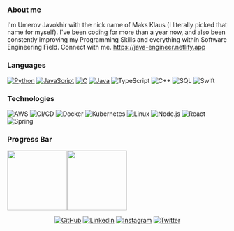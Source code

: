 ### About me
I'm Umerov Javokhir with the nick name of Maks Klaus (I literally picked that name for myself).
I've been coding for more than a year now, and also been constently improving my Programming Skills and everything within Software Engineering Field.
Connect with me.
https://java-engineer.netlify.app

### Languages
[![Python](https://img.shields.io/badge/-Python-000?&logo=python)](https://github.com/maksklaus?tab=repositories&q=&type=&language=python)
[![JavaScript](https://img.shields.io/badge/-JavaScript-000?&logo=JavaScript&logoColor=ddc508)](https://github.com/maksklaus?tab=repositories&q=&type=&language=javascript)
[![C](https://img.shields.io/badge/-C-000?&logo=C)](https://github.com/maksklaus?tab=repositories&q=&type=&language=c)
[![Java](https://img.shields.io/badge/-Java-000?&logo=Java&logoColor=007396)](https://github.com/maksklaus?tab=repositories&q=&type=&language=java)
![TypeScript](https://img.shields.io/badge/-TypeScript-000?&logo=TypeScript&logoColor=007ACC)
![C++](https://img.shields.io/badge/-C++-000?&logo=c%2b%2b&logoColor=00599C)
![SQL](https://img.shields.io/badge/-SQL-000?&logo=MySQL&logoColor=4479A1)
![Swift](https://img.shields.io/badge/-Swift-000?&logo=Swift)

### Technologies

![AWS](https://img.shields.io/badge/-AWS-000?&logo=Amazon-AWS&logoColor=FF9900)
![CI/CD](https://img.shields.io/badge/-CI%2FCD-000?&logo=CircleCI&logoColor=888)
![Docker](https://img.shields.io/badge/-Docker-000?&logo=Docker)
![Kubernetes](https://img.shields.io/badge/-Kubernetes-000?&logo=Kubernetes)
![Linux](https://img.shields.io/badge/-Linux-000?&logo=Linux&logoColor=FCC624)
![Node.js](https://img.shields.io/badge/-Node.js-000?&logo=node.js)
![React](https://img.shields.io/badge/-React-000?&logo=React)
![Spring](https://img.shields.io/badge/-Spring-000?&logo=Spring)

### Progress Bar
<a href="https://java-engineer.netlify.app/"><img height="137px" src="https://github-readme-stats.vercel.app/api?username=maksklaus&hide_title=true&hide_border=true&show_icons=true&include_all_commits=true&count_private=true&line_height=21&text_color=000&icon_color=000&bg_color=0,ea6161,ffc64d,fffc4d,52fa5a&theme=graywhite" /><!-- maksklaus --><img height="137px" src="https://github-readme-stats.vercel.app/api/top-langs/?username=maksklaus&hide=html&hide_title=true&hide_border=true&layout=compact&langs_count=7&exclude_repo=comp426,Redventures-Movie-Quotes&text_color=000&icon_color=fff&bg_color=0,52fa5a,4dfcff,c64dff&theme=graywhite" /></a>


<p align="center">
	<a href="https://github.com/maksklaus"><img src="https://img.icons8.com/bubbles/50/000000/github.png" alt="GitHub"/></a>
	<a href="https://www.linkedin.com/in/maksklaus/"><img src="https://img.icons8.com/bubbles/50/000000/linkedin.png" alt="LinkedIn"/></a>
	<a href="https://www.instagram.com/maks.klaus9/"><img src="https://img.icons8.com/bubbles/50/000000/instagram.png" alt="Instagram"/></a>
	<a href="https://twitter.com/maksklaus"><img src="https://img.icons8.com/bubbles/50/000000/twitter.png" alt="Twitter"/></a>
</p>





